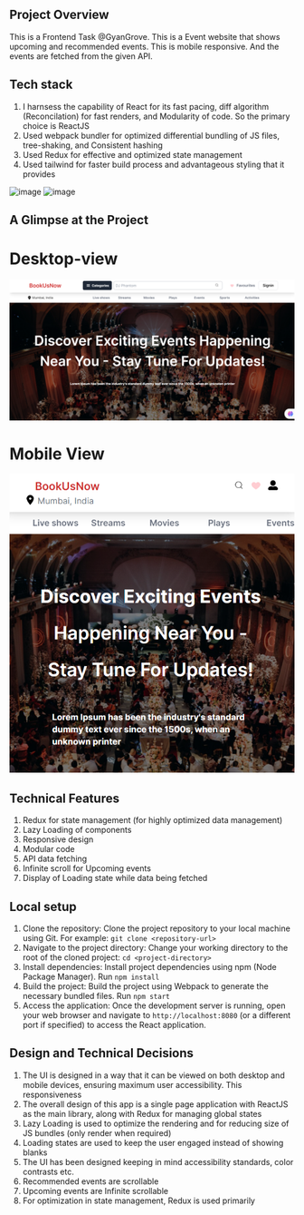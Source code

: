 ## Project Overview
This is a Frontend Task @GyanGrove. This is a Event website that shows upcoming and recommended events. This is mobile responsive. And the events are fetched from the given API.

## Tech stack
1) I harnsess the capability of React for its fast pacing, diff algorithm (Reconcilation) for fast renders, and Modularity of code. So the primary choice is ReactJS
2) Used webpack bundler for optimized differential bundling of JS files, tree-shaking, and Consistent hashing
3) Used Redux for effective and optimized state management
4) Used tailwind for faster build process and advantageous styling that it provides


![image](https://github.com/saikiran76/BookusNow/assets/80874246/aeb346bf-17ad-4c93-8be6-c2b0a2545a8b)
![image](https://github.com/saikiran76/BookusNow/assets/80874246/753619d0-54da-4e69-9eba-62c156412066)


## A Glimpse at the Project 

# Desktop-view
![alt text](image.png)

# Mobile View
![alt text](image-1.png)

## Technical Features
1. Redux for state management (for highly optimized data management)
2. Lazy Loading of components
3. Responsive design
4. Modular code
5. API data fetching
6. Infinite scroll for Upcoming events
7. Display of Loading state while data being fetched

## Local setup
1) Clone the repository:
    Clone the project repository to your local machine using Git. For example:
    `git clone <repository-url>`
2) Navigate to the project directory:
    Change your working directory to the root of the cloned project:
    `cd <project-directory>`
3) Install dependencies:
    Install project dependencies using npm (Node Package Manager). Run
    `npm install`
4) Build the project:
   Build the project using Webpack to generate the necessary bundled files. Run
   `npm start`
5) Access the application:
    Once the development server is running, open your web browser and navigate to `http://localhost:8080` (or a different port if specified) to access the React application.

## Design and Technical Decisions
1. The UI is designed in a way that it can be viewed on both desktop and mobile devices, ensuring maximum user accessibility. This responsiveness
2. The overall design of this app is a single page application with ReactJS as the main library, along with Redux for managing global states
3. Lazy Loading is used to optimize the rendering and for reducing size of JS bundles (only render when required)
4. Loading states are used to keep the user engaged instead of showing blanks
5. The UI has been designed keeping in mind accessibility standards, color contrasts etc.
6. Recommended events are scrollable
7. Upcoming events are Infinite scrollable
8. For optimization in state management, Redux is used primarily



